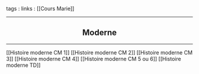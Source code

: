 tags : 
links : [[Cours Marie]]

****

<h2 style="text-align: center;"> Moderne </h2>

****


[[Histoire moderne CM 1]]
[[Histoire moderne CM 2]]
[[Histoire moderne CM 3]]
[[Histoire moderne CM 4]]
[[Histoire moderne CM 5 ou 6]]
[[Histoire moderne TD]]